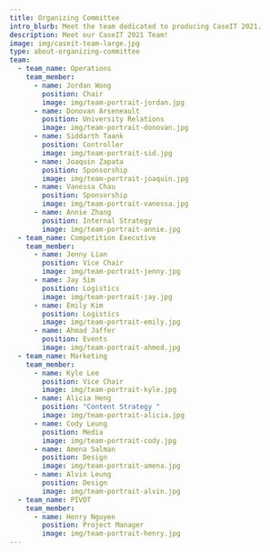 ```yaml
---
title: Organizing Committee
intro_blurb: Meet the team dedicated to producing CaseIT 2021.
description: Meet our CaseIT 2021 Team!
image: img/caseit-team-large.jpg
type: about-organizing-committee
team:
  - team_name: Operations
    team_member:
      - name: Jordan Wong
        position: Chair
        image: img/team-portrait-jordan.jpg
      - name: Donovan Arseneault
        position: University Relations
        image: img/team-portrait-donovan.jpg
      - name: Siddarth Taank
        position: Controller
        image: img/team-portrait-sid.jpg
      - name: Joaquin Zapata
        position: Sponsorship
        image: img/team-portrait-joaquin.jpg
      - name: Vanessa Chau
        position: Sponsorship
        image: img/team-portrait-vanessa.jpg
      - name: Annie Zhang
        position: Internal Strategy
        image: img/team-portrait-annie.jpg
  - team_name: Competition Executive
    team_member:
      - name: Jenny Lian
        position: Vice Chair
        image: img/team-portrait-jenny.jpg
      - name: Jay Sim
        position: Logistics
        image: img/team-portrait-jay.jpg
      - name: Emily Kim
        position: Logistics
        image: img/team-portrait-emily.jpg
      - name: Ahmad Jaffer
        position: Events
        image: img/team-portrait-ahmed.jpg
  - team_name: Marketing
    team_member:
      - name: Kyle Lee
        position: Vice Chair
        image: img/team-portrait-kyle.jpg
      - name: Alicia Heng
        position: "Content Strategy "
        image: img/team-portrait-alicia.jpg
      - name: Cody Leung
        position: Media
        image: img/team-portrait-cody.jpg
      - name: Amena Salman
        position: Design
        image: img/team-portrait-amena.jpg
      - name: Alvin Leung
        position: Design
        image: img/team-portrait-alvin.jpg
  - team_name: PIVOT
    team_member:
      - name: Henry Nguyen
        position: Project Manager
        image: img/team-portrait-henry.jpg
---
```

